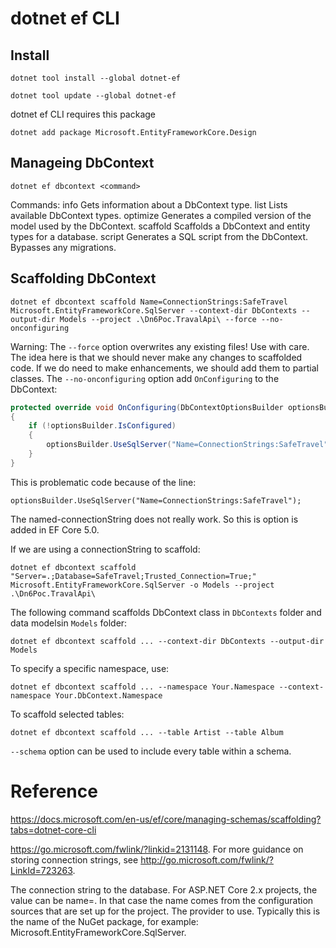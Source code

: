 # dotnet ef CLI

## Install

`dotnet tool install --global dotnet-ef`

`dotnet tool update --global dotnet-ef`

dotnet ef CLI requires this package

`dotnet add package Microsoft.EntityFrameworkCore.Design`

## Manageing DbContext

`dotnet ef dbcontext <command>`

Commands:
  info      Gets information about a DbContext type.
  list      Lists available DbContext types.
  optimize  Generates a compiled version of the model used by the DbContext.
  scaffold  Scaffolds a DbContext and entity types for a database.
  script    Generates a SQL script from the DbContext. Bypasses any migrations.

## Scaffolding DbContext

`dotnet ef dbcontext scaffold Name=ConnectionStrings:SafeTravel Microsoft.EntityFrameworkCore.SqlServer --context-dir DbContexts --output-dir Models --project .\Dn6Poc.TravalApi\ --force --no-onconfiguring`

Warning: 
    The `--force` option overwrites any existing files! Use with care. 
    The idea here is that we should never make any changes to scaffolded code.
    If we do need to make enhancements, we should add them to partial classes.
    The `--no-onconfiguring` option add `OnConfiguring` to the DbContext:

```cs
protected override void OnConfiguring(DbContextOptionsBuilder optionsBuilder)
{
    if (!optionsBuilder.IsConfigured)
    {
        optionsBuilder.UseSqlServer("Name=ConnectionStrings:SafeTravel");
    }
}
```

This is problematic code because of the line:

`optionsBuilder.UseSqlServer("Name=ConnectionStrings:SafeTravel");`

The named-connectionString does not really work.
So this is option is added in EF Core 5.0.

If we are using a connectionString to scaffold:

`dotnet ef dbcontext scaffold "Server=.;Database=SafeTravel;Trusted_Connection=True;" Microsoft.EntityFrameworkCore.SqlServer -o Models --project .\Dn6Poc.TravalApi\`

The following command scaffolds DbContext class in `DbContexts` folder and data modelsin `Models` folder:  

`dotnet ef dbcontext scaffold ... --context-dir DbContexts --output-dir Models`

To specify a specific namespace, use:

`dotnet ef dbcontext scaffold ... --namespace Your.Namespace --context-namespace Your.DbContext.Namespace`

To scaffold selected tables:

`dotnet ef dbcontext scaffold ... --table Artist --table Album`

`--schema` option can be used to include every table within a schema.


# Reference

https://docs.microsoft.com/en-us/ef/core/managing-schemas/scaffolding?tabs=dotnet-core-cli


https://go.microsoft.com/fwlink/?linkid=2131148. 
For more guidance on storing connection strings, see http://go.microsoft.com/fwlink/?LinkId=723263.


<CONNECTION> 	The connection string to the database. For ASP.NET Core 2.x projects, the value can be name=<name of connection string>. In that case the name comes from the configuration sources that are set up for the project.
<PROVIDER> 	The provider to use. Typically this is the name of the NuGet package, for example: Microsoft.EntityFrameworkCore.SqlServer.